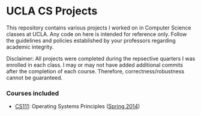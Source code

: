 UCLA CS Projects
=======
This repository contains various projects I worked on in Computer Science classes at UCLA. Any code on here is intended for reference only. Follow the guidelines and policies established by your professors regarding academic integrity.

Disclaimer: All projects were completed during the repsective quarters I was enrolled in each class. I may or may not have added additional commits after the completion of each course. Therefore, correctness/robustness cannot be guaranteed.

### Courses included
* [CS111](https://github.com/jeffreythewang/ucla-cs111): Operating Systems Principles ([Spring 2014](http://cs.ucla.edu/classes/spring14/cs111/))

